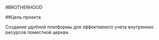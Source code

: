 #BROTHERHOOD

##Цель проекта

Создание удобной платформы для эффективного учета внутренних ресурсов
поместной церкви.